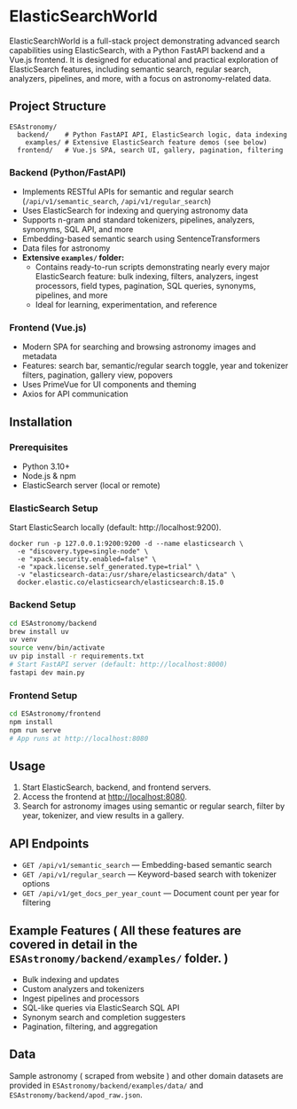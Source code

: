 # ElasticSearchWorld

ElasticSearchWorld is a full-stack project demonstrating advanced search capabilities using ElasticSearch, with a Python FastAPI backend and a Vue.js frontend. It is designed for educational and practical exploration of ElasticSearch features, including semantic search, regular search, analyzers, pipelines, and more, with a focus on astronomy-related data.

## Project Structure
```
ESAstronomy/
  backend/    # Python FastAPI API, ElasticSearch logic, data indexing
    examples/ # Extensive ElasticSearch feature demos (see below)
  frontend/   # Vue.js SPA, search UI, gallery, pagination, filtering
```

### Backend (Python/FastAPI)
- Implements RESTful APIs for semantic and regular search (`/api/v1/semantic_search`, `/api/v1/regular_search`)
- Uses ElasticSearch for indexing and querying astronomy data
- Supports n-gram and standard tokenizers, pipelines, analyzers, synonyms, SQL API, and more
- Embedding-based semantic search using SentenceTransformers
- Data files for astronomy
- **Extensive `examples/` folder:**
  - Contains ready-to-run scripts demonstrating nearly every major ElasticSearch feature: bulk indexing, filters, analyzers, ingest processors, field types, pagination, SQL queries, synonyms, pipelines, and more
  - Ideal for learning, experimentation, and reference

### Frontend (Vue.js)
- Modern SPA for searching and browsing astronomy images and metadata
- Features: search bar, semantic/regular search toggle, year and tokenizer filters, pagination, gallery view, popovers
- Uses PrimeVue for UI components and theming
- Axios for API communication

## Installation

### Prerequisites
- Python 3.10+
- Node.js & npm
- ElasticSearch server (local or remote)

### ElasticSearch Setup
Start ElasticSearch locally (default: http://localhost:9200).
```
docker run -p 127.0.0.1:9200:9200 -d --name elasticsearch \
  -e "discovery.type=single-node" \
  -e "xpack.security.enabled=false" \
  -e "xpack.license.self_generated.type=trial" \
  -v "elasticsearch-data:/usr/share/elasticsearch/data" \
  docker.elastic.co/elasticsearch/elasticsearch:8.15.0
```

### Backend Setup
```bash
cd ESAstronomy/backend
brew install uv
uv venv
source venv/bin/activate
uv pip install -r requirements.txt
# Start FastAPI server (default: http://localhost:8000)
fastapi dev main.py
```

### Frontend Setup
```bash
cd ESAstronomy/frontend
npm install
npm run serve
# App runs at http://localhost:8080
```

## Usage
1. Start ElasticSearch, backend, and frontend servers.
2. Access the frontend at [http://localhost:8080](http://localhost:8080).
3. Search for astronomy images using semantic or regular search, filter by year, tokenizer, and view results in a gallery.

## API Endpoints
- `GET /api/v1/semantic_search` — Embedding-based semantic search
- `GET /api/v1/regular_search` — Keyword-based search with tokenizer options
- `GET /api/v1/get_docs_per_year_count` — Document count per year for filtering

## Example Features ( **All these features are covered in detail in the `ESAstronomy/backend/examples/` folder.** )
- Bulk indexing and updates
- Custom analyzers and tokenizers
- Ingest pipelines and processors
- SQL-like queries via ElasticSearch SQL API
- Synonym search and completion suggesters
- Pagination, filtering, and aggregation

## Data
Sample astronomy ( scraped from website ) and other domain datasets are provided in `ESAstronomy/backend/examples/data/` and `ESAstronomy/backend/apod_raw.json`.
